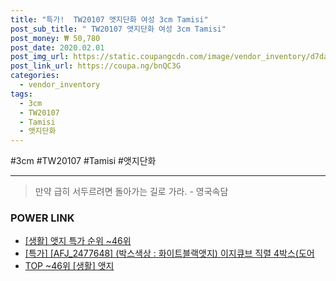 ```yaml
--- 
title: "특가!  TW20107 앳지단화 여성 3cm Tamisi" 
post_sub_title: " TW20107 앳지단화 여성 3cm Tamisi" 
post_money: ₩ 50,780 
post_date: 2020.02.01 
post_img_url: https://static.coupangcdn.com/image/vendor_inventory/d7da/8d716a23c6643b001b965779a21593beeb285d32ef028952d071a93981ab.jpg 
post_link_url: https://coupa.ng/bnQC3G 
categories: 
  - vendor_inventory 
tags: 
  - 3cm 
  - TW20107 
  - Tamisi 
  - 앳지단화 
--- 
```

  #3cm #TW20107 #Tamisi #앳지단화 
<hr> 

> 만약 급히 서두르려면 돌아가는 길로 가라. - 영국속담 


### POWER LINK

* <a href="https://blog.naver.com/sakai111/221792311780" target="_blank"> [생활] 앳지 특가 순위 ~46위</a>
* <a href="https://blog.naver.com/santokki14/221792770362" target="_blank">[특가] [AFJ_2477648] (박스색상 : 화이트블랙앳지) 이지큐브 직렬 4박스(도어</a>
* <a href="https://blog.naver.com/an0733/221792311778" target="_blank"> TOP ~46위 [생활] 앳지</a>
